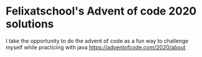 Felixatschool's Advent of code 2020 solutions
=============================================
I take the opportunity to do the advent of code as a fun way to challenge myself while practicing with java
https://adventofcode.com/2020/about
